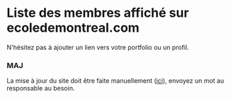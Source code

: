 # Liste des membres affiché sur ecoledemontreal.com

N'hésitez pas à ajouter un lien vers votre portfolio ou un profil.


### MAJ
La mise à jour du site doit être faite manuellement ([ici](https://vercel.com/felixm/ecole-landing/deployments)), envoyez un mot au responsable au besoin.
 
